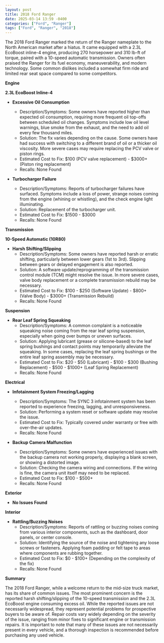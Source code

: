 ```yaml
---
layout: post
title: 2018 Ford Ranger
date: 2025-03-14 13:59 -0400
categories: ["Ford", "Ranger"]
tags: ["Ford", "Ranger", "2018"]
---
```

The 2018 Ford Ranger marked the return of the Ranger nameplate to the North American market after a hiatus. It came equipped with a 2.3L EcoBoost inline-4 engine, producing 270 horsepower and 310 lb-ft of torque, paired with a 10-speed automatic transmission. Owners often praised the Ranger for its fuel economy, maneuverability, and modern technology. Some common dislikes included a somewhat firm ride and limited rear seat space compared to some competitors.

**Engine**

**2.3L EcoBoost Inline-4**

*   **Excessive Oil Consumption**
    *   Description/Symptoms: Some owners have reported higher than expected oil consumption, requiring more frequent oil top-offs between scheduled oil changes. Symptoms include low oil level warnings, blue smoke from the exhaust, and the need to add oil every few thousand miles.
    *   Solution: The fix varies depending on the cause. Some owners have had success with switching to a different brand of oil or a thicker oil viscosity. More severe cases may require replacing the PCV valve or piston rings.
    *   Estimated Cost to Fix: $100 (PCV valve replacement) - $3000+ (Piston ring replacement)
    *   Recalls: None Found

*   **Turbocharger Failure**
    *   Description/Symptoms: Reports of turbocharger failures have surfaced. Symptoms include a loss of power, strange noises coming from the engine (whining or whistling), and the check engine light illuminating.
    *   Solution: Replacement of the turbocharger unit.
    *   Estimated Cost to Fix: $1500 - $3000
    *   Recalls: None Found

**Transmission**

**10-Speed Automatic (10R80)**

*   **Harsh Shifting/Slipping**
    *   Description/Symptoms: Some owners have reported harsh or erratic shifting, particularly between lower gears (1st to 3rd). Slipping between gears or delayed engagement is also reported.
    *   Solution: A software update/reprogramming of the transmission control module (TCM) might resolve the issue. In more severe cases, valve body replacement or a complete transmission rebuild may be necessary.
    *   Estimated Cost to Fix: $100 - $250 (Software Update) - $800+ (Valve Body) - $3000+ (Transmission Rebuild)
    *   Recalls: None Found

**Suspension**

*   **Rear Leaf Spring Squeaking**
    *   Description/Symptoms: A common complaint is a noticeable squeaking noise coming from the rear leaf spring suspension, especially when going over bumps or uneven surfaces.
    *   Solution: Applying lubricant (grease or silicone-based) to the leaf spring bushings and contact points may temporarily alleviate the squeaking. In some cases, replacing the leaf spring bushings or the entire leaf spring assembly may be necessary.
    *   Estimated Cost to Fix: $20 - $50 (Lubricant) - $100 - $300 (Bushing Replacement) - $500 - $1000+ (Leaf Spring Replacement)
    *   Recalls: None Found

**Electrical**

*   **Infotainment System Freezing/Lagging**
    *   Description/Symptoms: The SYNC 3 infotainment system has been reported to experience freezing, lagging, and unresponsiveness.
    *   Solution: Performing a system reset or software update may resolve the issue.
    *   Estimated Cost to Fix: Typically covered under warranty or free with over-the-air updates.
    *   Recalls: None Found

*   **Backup Camera Malfunction**
    *   Description/Symptoms: Some owners have experienced issues with the backup camera not working properly, displaying a blank screen, or showing a distorted image.
    *   Solution: Checking the camera wiring and connections. If the wiring is fine, the camera unit itself may need to be replaced.
    *   Estimated Cost to Fix: $100 - $500+
    *   Recalls: None Found

**Exterior**

*   **No Issues Found**

**Interior**

*   **Rattling/Buzzing Noises**
    *   Description/Symptoms: Reports of rattling or buzzing noises coming from various interior components, such as the dashboard, door panels, or center console.
    *   Solution: Identifying the source of the noise and tightening any loose screws or fasteners. Applying foam padding or felt tape to areas where components are rubbing together.
    *   Estimated Cost to Fix: $0 - $100+ (Depending on the complexity of the fix)
    *   Recalls: None Found

**Summary**

The 2018 Ford Ranger, while a welcome return to the mid-size truck market, has its share of common issues. The most prominent concern is the reported harsh shifting/slipping of the 10-speed transmission and the 2.3L EcoBoost engine consuming excess oil. While the reported issues are not necessarily widespread, they represent potential problems for prospective buyers to be aware of. Repair costs vary widely depending on the severity of the issue, ranging from minor fixes to significant engine or transmission repairs. It is important to note that many of these issues are not necessarily present in every vehicle, and a thorough inspection is recommended before purchasing any used vehicle.

